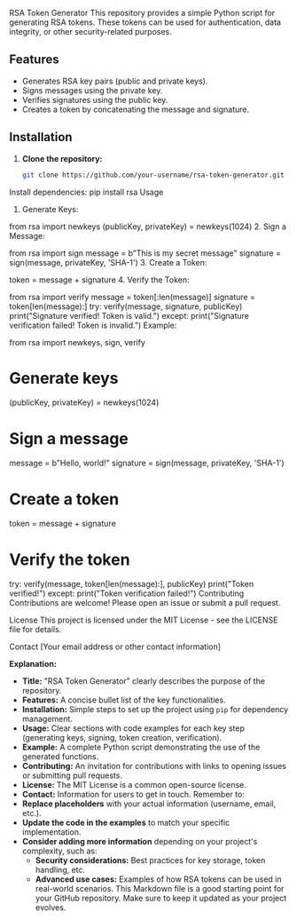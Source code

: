 RSA Token Generator
This repository provides a simple Python script for generating RSA tokens. These tokens can be used for authentication, data integrity, or other security-related purposes.
## Features
* Generates RSA key pairs (public and private keys).
* Signs messages using the private key.
* Verifies signatures using the public key.
* Creates a token by concatenating the message and signature.
## Installation
1. **Clone the repository:**
   ```bash
   git clone https://github.com/your-username/rsa-token-generator.git
Install dependencies:
pip install rsa
Usage
1. Generate Keys:

from rsa import newkeys
(publicKey, privateKey) = newkeys(1024)
2. Sign a Message:

from rsa import sign
message = b"This is my secret message"
signature = sign(message, privateKey, 'SHA-1')
3. Create a Token:

token = message + signature
4. Verify the Token:

from rsa import verify
message = token[:len(message)]
signature = token[len(message):]
try:
    verify(message, signature, publicKey)
    print("Signature verified! Token is valid.")
except:
    print("Signature verification failed! Token is invalid.")
Example:

from rsa import newkeys, sign, verify
# Generate keys
(publicKey, privateKey) = newkeys(1024)
# Sign a message
message = b"Hello, world!"
signature = sign(message, privateKey, 'SHA-1')
# Create a token
token = message + signature
# Verify the token
try:
    verify(message, token[len(message):], publicKey)
    print("Token verified!")
except:
    print("Token verification failed!")
Contributing
Contributions are welcome! Please open an issue or submit a pull request.

License
This project is licensed under the MIT License - see the LICENSE file for details.

Contact
[Your email address or other contact information]

**Explanation:**
* **Title:**  "RSA Token Generator" clearly describes the purpose of the repository.
* **Features:**  A concise bullet list of the key functionalities.
* **Installation:**  Simple steps to set up the project using `pip` for dependency management.
* **Usage:**  Clear sections with code examples for each key step (generating keys, signing, token creation, verification).
* **Example:**  A complete Python script demonstrating the use of the generated functions.
* **Contributing:**  An invitation for contributions with links to opening issues or submitting pull requests.
* **License:**  The MIT License is a common open-source license.
* **Contact:**  Information for users to get in touch.
Remember to:
* **Replace placeholders** with your actual information (username, email, etc.).
* **Update the code in the examples** to match your specific implementation.
* **Consider adding more information** depending on your project's complexity, such as:
    * **Security considerations:**  Best practices for key storage, token handling, etc.
    * **Advanced use cases:**  Examples of how RSA tokens can be used in real-world scenarios.
This Markdown file is a good starting point for your GitHub repository. Make sure to keep it updated as your project evolves.
